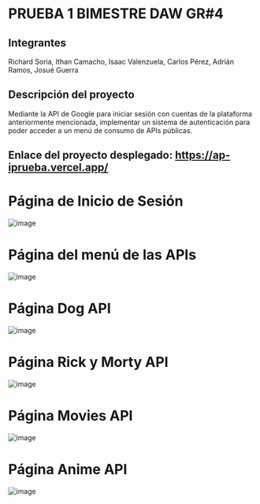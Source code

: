 # PRUEBA 1 BIMESTRE DAW GR#4

## Integrantes

Richard Soria, Ithan Camacho, Isaac Valenzuela, Carlos Pérez, Adrián Ramos, Josué Guerra

## Descripción del proyecto

Mediante la API de Google para iniciar sesión con cuentas de la plataforma anteriormente mencionada, implementar un sistema de autenticación para poder acceder a un menú de consumo de APIs públicas.

## Enlace del proyecto desplegado: https://ap-iprueba.vercel.app/

# Página de Inicio de Sesión

![image](https://github.com/user-attachments/assets/4b3fafff-6416-45f5-8fb5-a109d31e2549)

# Página del menú de las APIs

![image](https://github.com/user-attachments/assets/e968623d-2e75-4535-ba22-7a287cdb17d0)

# Página Dog API

![image](https://github.com/user-attachments/assets/8aa609bb-c6ae-4c73-8e6f-bb908c6fcb56)

# Página Rick y Morty API

![image](https://github.com/user-attachments/assets/1aefc84b-7ac6-40b2-8571-b6333c79a3cf)

# Página Movies API

![image](https://github.com/user-attachments/assets/e31abc84-13c3-425c-a719-ddcb0c36cc05)

# Página Anime API

![image](https://github.com/user-attachments/assets/6da5e473-cc96-4e6b-b5a4-e31731a88865)
